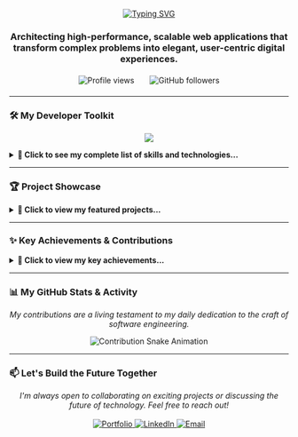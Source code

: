 <div align="center">

<a href="https://git.io/typing-svg"><img src="https://readme-typing-svg.herokuapp.com?font=Fira+Code&weight=700&size=40&duration=4000&color=58A6FF¢er=true&vCenter=true&width=1000&lines=Hi+%F0%9F%91%8B%2C+I'm+Katyayani+Mishra;Full+Stack+Developer;MERN+Stack+Specialist;Cloud+%26+AI+Enthusiast" alt="Typing SVG" /></a>

### Architecting high-performance, scalable web applications that transform complex problems into elegant, user-centric digital experiences.

<!-- Profile View Counter - Premium Style -->
<div align="center" style="margin: 20px 0;">
  <img src="https://komarev.com/ghpvc/?username=katyayani1875&label=PROFILE+VIEWS&color=0056ff&style=flat-square" alt="Profile views" />
  <span style="display: inline-block; width: 20px;"></span>
  <img src="https://img.shields.io/github/followers/katyayani1875?label=FOLLOWERS&style=flat-square&color=0056ff" alt="GitHub followers" />
</div>

</div>

---

### 🛠 My Developer Toolkit

<p align="center">
  <a href="https://skillicons.dev">
    <img src="https://skillicons.dev/icons?i=java,javascript,typescript,react,nextjs,nodejs,express,mongodb,postgresql,mysql,spring,docker,kubernetes,aws,gcp,git,postman,tailwind,vite,vercel&perline=11" />
  </a>
</p>

<details>
  <summary><b>🧰 Click to see my complete list of skills and technologies...</b></summary>
  <br>
  <ul>
    <li><b>Languages:</b> Java, JavaScript (ES6), TypeScript, SQL</li>
    <li><b>Frontend:</b> React, Next.js, Angular, Redux, HTML5, CSS3, Tailwind CSS, ShadcnUI</li>
    <li><b>Backend:</b> Node.js, Express.js, Spring Boot, Microservices, RESTful APIs, GraphQL, JWT</li>
    <li><b>Databases:</b> MongoDB, PostgreSQL, MySQL, Firebase, Supabase</li>
    <li><b>Cloud & DevOps:</b> AWS (EC2, S3), Docker, Kubernetes, Google Cloud Platform (GCP), CI/CD, Git, Vercel</li>
    <li><b>Core Concepts:</b> System Design, Data Structures, Algorithms, Object-Oriented Programming (OOP), AI Integration, Agile, Scrum</li>
    <li><b>Tools:</b> React Testing Library, Postman, Jest, VS Code, Chrome DevTools</li>
  </ul>
</details>

---

### 🏆 Project Showcase

<details>
  <summary><b>🚀 Click to view my featured projects...</b></summary>
  <br>
  <table>
    <tr>
      <td align="center" width="33%">
        <h3>📰 AiNewsBuzz</h3>
        <p>
          <img src="https://skillicons.dev/icons?i=react,nodejs,express,mongodb,vite" /><br>
          <em>AI-Powered News Intelligence Platform</em>
        </p>
        <a href="https://github.com/katyayani1875/ainewsbuzz" target="_blank">
          <img src="https://img.shields.io/badge/View-Repository-blue?style=for-the-badge&logo=github" alt="View Repository"/>
        </a>
      </td>
      <td align="center" width="33%">
        <h3>🤝 DevSync</h3>
        <p>
          <img src="https://skillicons.dev/icons?i=react,nodejs,express,socketio" /><br>
          <em>Real-Time Collaborative IDE</em>
        </p>
        <a href="https://github.com/katyayani1875/devsync" target="_blank">
          <img src="https://img.shields.io/badge/View-Repository-blue?style=for-the-badge&logo=github" alt="View Repository"/>
        </a>
      </td>
      <td align="center" width="33%">
        <h3>🎯 JobHunt</h3>
        <p>
          <img src="https://skillicons.dev/icons?i=react,nodejs,express,mongodb" /><br>
          <em>AI-Powered Job Portal</em>
        </p>
        <a href="https://github.com/Katyayani1875/job-hunt-monorepo.git" target="_blank">
          <img src="https://img.shields.io/badge/View-Repository-blue?style=for-the-badge&logo=github" alt="View Repository"/>
        </a>
      </td>
    </tr>
  </table>
</details>

---

### ✨ Key Achievements & Contributions

<details>
  <summary><b>🏅 Click to view my key achievements...</b></summary>
  <br>
  <table>
    <tr>
      <td align="center">
        <h3 align="center">🦈 Collaborative Contributor (Pull Shark)</h3>
        <em>Awarded for a strong commitment to team-based development through multiple, meaningful pull requests.</em>
      </td>
    </tr>
    <tr>
      <td align="center">
        <hr style="border: none; height: 1px; background-color: #30363d;">
      </td>
    </tr>
    <tr>
      <td align="center">
        <h3 align="center">🚀 Decisive Innovator (YOLO)</h3>
        <em>Recognized for showcasing confidence and ownership by directly merging contributions, reflecting a rapid development pace.</em>
      </td>
    </tr>
  </table>
</details>

---

### 📊 My GitHub Stats & Activity

<p align="center">
  <em>My contributions are a living testament to my daily dedication to the craft of software engineering.</em>
</p>

<div align="center">
  <img src="https://github.com/katyayani1875/katyayani1875/blob/output/github-contribution-grid-snake.svg" alt="Contribution Snake Animation">
</div>

---

### 📫 Let's Build the Future Together

<p align="center">
  <em>I'm always open to collaborating on exciting projects or discussing the future of technology. Feel free to reach out!</em>
  <br><br>
  <a href="https://katyayani-portfolio.vercel.app/" target="_blank">
    <img src="https://img.shields.io/badge/Portfolio-Website-blue?style=for-the-badge&logo=google-chrome&logoColor=white" alt="Portfolio"/>
  </a>
   
  <a href="https://linkedin.com/in/katyayanim12" target="_blank">
    <img src="https://img.shields.io/badge/LinkedIn-Profile-blue?style=for-the-badge&logo=linkedin&logoColor=white" alt="LinkedIn"/>
  </a>
   
  <a href="mailto:mishrakatyayani391@gmail.com">
    <img src="https://img.shields.io/badge/Email-Contact_Me-red?style=for-the-badge&logo=gmail&logoColor=white" alt="Email"/>
  </a>
</p>
